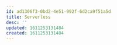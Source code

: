 ```yaml
---
id: ad1306f3-0bd2-4e51-992f-6d2ca9f51a5d
title: Serverless
desc: ''
updated: 1611253131484
created: 1611253131484
---
```


